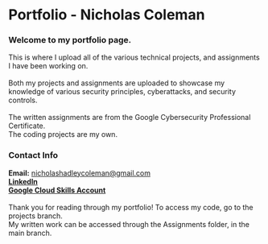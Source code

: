 # Portfolio - Nicholas Coleman
### Welcome to my portfolio page.

This is where I upload all of the various technical projects, and assignments I have been working on. <br>
<br>
Both my projects and assignments are uploaded to showcase my knowledge of various security principles, cyberattacks, and security controls.<br>
<br>
The written assignments are from the Google Cybersecurity Professional Certificate. <br>
The coding projects are my own.<br>

### Contact Info
**Email:** nicholashadleycoleman@gmail.com <br>
[**LinkedIn**](https://www.linkedin.com/in/nicholas-coleman-8b595b279/) <br>
[**Google Cloud Skills Account**](https://www.cloudskillsboost.google/public_profiles/ff316f64-e8d8-498e-aae8-8c9d42c48e12) <br>
<br>
Thank you for reading through my portfolio! To access my code, go to the projects branch. <br>
My written work can be accessed through the Assignments folder, in the main branch. 